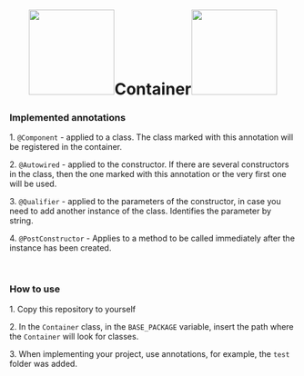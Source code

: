 <h1 align="center"><img src="https://fiverr-res.cloudinary.com/images/q_auto,f_auto/gigs/140362955/original/faca7b3390a42dc6d29dc5b6813a54158377bdc9/built-website-using-spring-mvc-and-spring-boot-java.png" width=150px>Container<img src="https://fiverr-res.cloudinary.com/images/q_auto,f_auto/gigs/140362955/original/faca7b3390a42dc6d29dc5b6813a54158377bdc9/built-website-using-spring-mvc-and-spring-boot-java.png" width=150px></h1>

<h3>Implemented annotations</h3>
<p>1. <code>@Component</code> - applied to a class. The class marked with this annotation will be registered in the container.</p>
<p>2. <code>@Autowired</code> - applied to the constructor. If there are several constructors in the class, then the one marked with this annotation or the very first one will be used.</p>
<p>3. <code>@Qualifier</code> - applied to the parameters of the constructor, in case you need to add another instance of the class. Identifies the parameter by string.</p>
<p>4. <code>@PostConstructor</code> - Applies to a method to be called immediately after the instance has been created.</p> 
<br>
<h3>How to use</h3>
<p>1. Copy this repository to yourself</p>
<p>2. In the <code>Container</code> class, in the <code>BASE_PACKAGE</code> variable, insert the path where the <code>Container</code> will look for classes.</p>
<p>3. When implementing your project, use annotations, for example, the <code>test</code> folder was added.</p>
